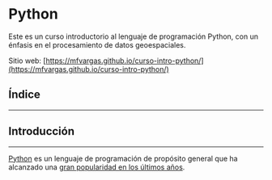 # Python
Este es un curso introductorio al lenguaje de programación Python, con un énfasis en el procesamiento de datos geoespaciales.

Sitio web:
[https://mfvargas.github.io/curso-intro-python/](https://mfvargas.github.io/curso-intro-python/)

## Índice
---------

## Introducción
---------------

[Python](https://www.python.org/) es un lenguaje de programación de propósito general que ha alcanzado una [gran popularidad en los últimos años](https://www.infoworld.com/article/3331603/pythons-popularity-surges-as-a-mainstay-language.html).

